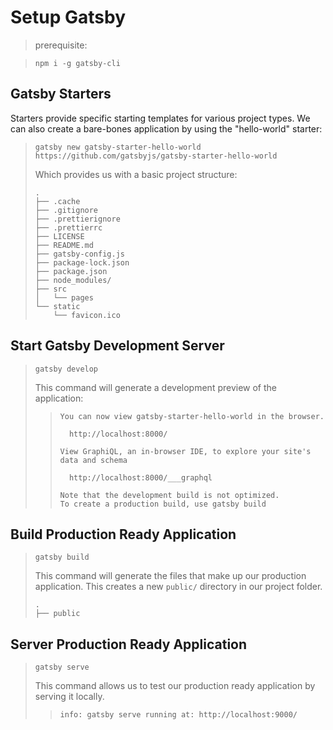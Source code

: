 

# Setup Gatsby

[Gatsby Docs]:https://www.gatsbyjs.org/docs/

> prerequisite: 
>
> [node.js]: https://www.nodejs.org/

> ```shell
> npm i -g gatsby-cli
> ```



## Gatsby Starters

[Gatsby Starters]: https://www.gatsbyjs.org/starters/?v=2

Starters provide specific starting templates for various project types. We can also create a bare-bones application by using the "hello-world" starter:

> [Gatsby Starter Hello World]: https://www.gatsbyjs.org/starters/gatsbyjs/gatsby-starter-hello-world
>
> ```shell
> gatsby new gatsby-starter-hello-world https://github.com/gatsbyjs/gatsby-starter-hello-world
> ```
>
> Which provides us with a basic project structure:
>
> ```text
> .
> ├── .cache
> ├── .gitignore
> ├── .prettierignore
> ├── .prettierrc
> ├── LICENSE
> ├── README.md
> ├── gatsby-config.js
> ├── package-lock.json
> ├── package.json
> ├── node_modules/
> ├── src
> │   └── pages
> └── static
>     └── favicon.ico
> 
> ```



## Start Gatsby Development Server

> ```shell
> gatsby develop
> ```
>
> This command will generate a development preview of the application:
>
> > ```text
> > You can now view gatsby-starter-hello-world in the browser.
> > ⠀
> >   http://localhost:8000/
> > ⠀
> > View GraphiQL, an in-browser IDE, to explore your site's data and schema
> > ⠀
> >   http://localhost:8000/___graphql
> > ⠀
> > Note that the development build is not optimized.
> > To create a production build, use gatsby build
> > ```
>
> 



## Build Production Ready Application

> ```shell
> gatsby build
> ```
>
> This command will generate the files that make up our production application. This creates a new `public/` directory in our project folder.
>
> ```text
> .
> ├── public
> ```
>
> 



## Server Production Ready Application

> ```shell
> gatsby serve
> ```
>
> This command allows us to test our production ready application by serving it locally. 
>
> > ```shell
> > info: gatsby serve running at: http://localhost:9000/
> > ```
>
> 







